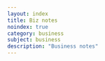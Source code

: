 ```yaml
---
layout: index
title: Biz notes
noindex: true
category: business
subject: business
description: "Business notes"
---
```

